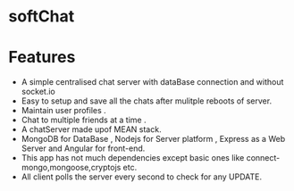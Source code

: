# softChat

# Features
* A simple centralised chat server with dataBase connection and without socket.io
* Easy to setup and save all the chats after mulitple reboots of server.
* Maintain user profiles .
* Chat to multiple friends at a time .
* A chatServer made upof MEAN stack.
* MongoDB for DataBase , Nodejs for Server platform , Express as a Web Server and Angular for front-end.
* This app has not much dependencies except basic ones like connect-mongo,mongoose,cryptojs etc.
* All client polls the server every second to check for any UPDATE.
